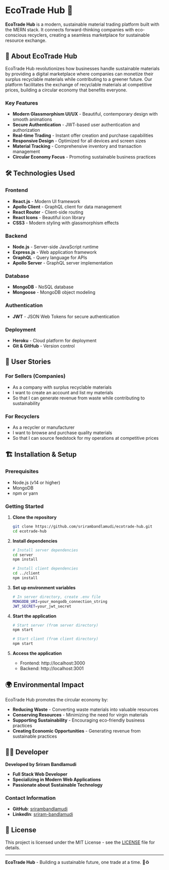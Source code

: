 # EcoTrade Hub 🌱

**EcoTrade Hub** is a modern, sustainable material trading platform built with the MERN stack. It connects forward-thinking companies with eco-conscious recyclers, creating a seamless marketplace for sustainable resource exchange.

## 🌟 About EcoTrade Hub

EcoTrade Hub revolutionizes how businesses handle sustainable materials by providing a digital marketplace where companies can monetize their surplus recyclable materials while contributing to a greener future. Our platform facilitates the exchange of recyclable materials at competitive prices, building a circular economy that benefits everyone.

### Key Features

- **Modern Glassmorphism UI/UX** - Beautiful, contemporary design with smooth animations
- **Secure Authentication** - JWT-based user authentication and authorization
- **Real-time Trading** - Instant offer creation and purchase capabilities
- **Responsive Design** - Optimized for all devices and screen sizes
- **Material Tracking** - Comprehensive inventory and transaction management
- **Circular Economy Focus** - Promoting sustainable business practices


## 🛠️ Technologies Used

### Frontend
- **React.js** - Modern UI framework
- **Apollo Client** - GraphQL client for data management
- **React Router** - Client-side routing
- **React Icons** - Beautiful icon library
- **CSS3** - Modern styling with glassmorphism effects

### Backend
- **Node.js** - Server-side JavaScript runtime
- **Express.js** - Web application framework
- **GraphQL** - Query language for APIs
- **Apollo Server** - GraphQL server implementation

### Database
- **MongoDB** - NoSQL database
- **Mongoose** - MongoDB object modeling

### Authentication
- **JWT** - JSON Web Tokens for secure authentication

### Deployment
- **Heroku** - Cloud platform for deployment
- **Git & GitHub** - Version control

## 🎯 User Stories

### For Sellers (Companies)
- As a company with surplus recyclable materials
- I want to create an account and list my materials
- So that I can generate revenue from waste while contributing to sustainability

### For Recyclers
- As a recycler or manufacturer
- I want to browse and purchase quality materials
- So that I can source feedstock for my operations at competitive prices

## 🏗️ Installation & Setup

### Prerequisites
- Node.js (v14 or higher)
- MongoDB
- npm or yarn

### Getting Started

1. **Clone the repository**
   ```bash
   git clone https://github.com/srirambandlamudi/ecotrade-hub.git
   cd ecotrade-hub
   ```

2. **Install dependencies**
   ```bash
   # Install server dependencies
   cd server
   npm install
   
   # Install client dependencies
   cd ../client
   npm install
   ```

3. **Set up environment variables**
   ```bash
   # In server directory, create .env file
   MONGODB_URI=your_mongodb_connection_string
   JWT_SECRET=your_jwt_secret
   ```

4. **Start the application**
   ```bash
   # Start server (from server directory)
   npm start
   
   # Start client (from client directory)
   npm start
   ```

5. **Access the application**
   - Frontend: http://localhost:3000
   - Backend: http://localhost:3001

## 🌍 Environmental Impact

EcoTrade Hub promotes the circular economy by:
- **Reducing Waste** - Converting waste materials into valuable resources
- **Conserving Resources** - Minimizing the need for virgin materials
- **Supporting Sustainability** - Encouraging eco-friendly business practices
- **Creating Economic Opportunities** - Generating revenue from sustainable practices

## 👨‍💻 Developer

**Developed by Sriram Bandlamudi**

- **Full Stack Web Developer**
- **Specializing in Modern Web Applications**
- **Passionate about Sustainable Technology**

### Contact Information
- **GitHub**: [srirambandlamudi](https://github.com/srirambandlamudi)
- **LinkedIn**: [sriram-bandlamudi](https://www.linkedin.com/in/sriram-bandlamudi)

## 📄 License

This project is licensed under the MIT License - see the [LICENSE](LICENSE) file for details.

---

**EcoTrade Hub** - Building a sustainable future, one trade at a time. 🌱♻️
